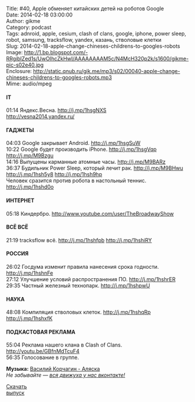 Title: #40, Apple обменяет китайских детей на роботов Google  
Date: 2014-02-18 03:00:00  
Author: gikme  
Category: podcast  
Tags: adnroid, apple, cesium, clash of clans, google, iphone, power sleep, robot, samsung, tracksflow, yandex, казань, стволовые клетки  
Slug: 2014-02-18-apple-change-chineses-childrens-to-googles-robots  
Image: http://1.bp.blogspot.com/-RRgibIZed1s/UwOIhcZkHwI/AAAAAAAAM5c/N4McH320p2k/s1600/gikme-pic-s02e40.jpg  
Enclosure: http://static.qnub.ru/gik.me/mp3/s02/00040-apple-change-chineses-childrens-to-googles-robots.mp3  
Mime: audio/mpeg

#### IT

01:14 Яндекс.Весна. <http://j.mp/1hsgNXS>  
<http://vesna2014.yandex.ru/>

#### ГАДЖЕТЫ

04:03 Google закрывает Android. <http://j.mp/1hsgSuW>  
10:22 Google будет производить iPhone. <http://j.mp/1hsgVqp>  
<http://j.mp/M9Bzgu>  
14:16 Выпущены карманные атомные часы. <http://j.mp/M9BARz>  
36:37 Будильник Power Sleep, который лечит рак. <http://j.mp/M9BHwu>  
<http://j.mp/1hsh5y8> <http://j.mp/1hsh9hp>  
Человек сразится против робота в настольный теннис.  
<http://j.mp/1hshd0o>

#### ИНТЕРНЕТ

05:18 Киндербро. <http://www.youtube.com/user/TheBroadwayShow>

#### ВСЁ ВСЁ

21:19 tracksflow всё. <http://j.mp/1hshfpb> <http://j.mp/1hshiRY>

#### РОССИЯ

26:02 Госдума изменит правила нанесения срока годности.  
<http://j.mp/1hshnFe>  
27:12 Улучшение условий распространения ПО. <http://j.mp/1hshrER>  
29:35 Частный железный технопарк. <http://j.mp/1hshpwU>

#### НАУКА

48:08 Компиляция стволовых клеток. <http://j.mp/1hshqRp>  
<http://j.mp/1hshxfK>

#### ПОДКАСТОВАЯ РЕКЛАМА

55:04 Реклама нашего клана в Clash of Clans.  
<http://youtu.be/GBfnMdTcuF4>  
56:35 Голосование в группе.

**Музыка:** [Василий Корчагин - Аляска](http://vk.com/bacc3)  
*Не забывайте — [вся движуха у нас вконтакте!](http://vk.com/gikme)*

[Скачать  
выпуск](http://static.qnub.ru/gik.me/mp3/s02/00040-apple-change-chineses-childrens-to-googles-robots.mp3)

